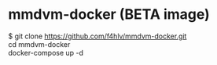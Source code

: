 # mmdvm-docker (BETA image)

$ git clone https://github.com/f4hlv/mmdvm-docker.git \
cd mmdvm-docker \
docker-compose up -d

